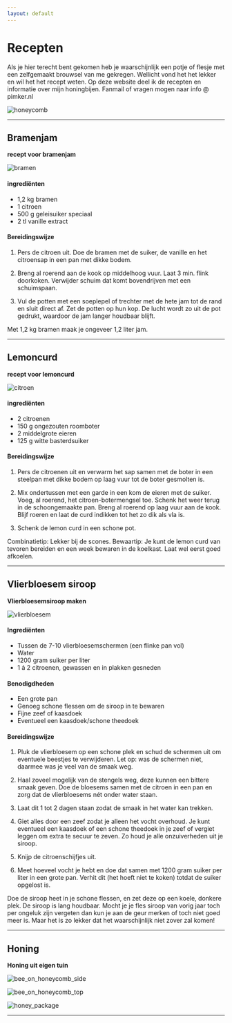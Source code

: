 ```yaml
---
layout: default
---
```


# Recepten

Als je hier terecht bent gekomen heb je waarschijnlijk een potje of flesje met een zelfgemaakt brouwsel van me gekregen.
Wellicht vond het het lekker en wil het het recept weten. Op deze website deel ik de recepten en informatie over mijn honingbijen.
Fanmail of vragen mogen naar info @ pimker.nl

![honeycomb](assets/images/honeycomb.jpg)

* * *

## Bramenjam

**recept voor bramenjam**

![bramen](assets/images/blackberries.jpg)

#### ingrediënten

* 1,2 kg bramen
* 1 citroen
* 500 g geleisuiker speciaal
* 2 tl vanille extract

#### Bereidingswijze

1. Pers de citroen uit. Doe de bramen met de suiker, de vanille en het citroensap in een pan met dikke bodem. 

2. Breng al roerend aan de kook op middelhoog vuur. Laat 3 min. flink doorkoken. Verwijder schuim dat komt bovendrijven met een schuimspaan.

3. Vul de potten met een soeplepel of trechter met de hete jam tot de rand en sluit direct af. Zet de potten op hun kop. De lucht wordt zo uit de pot gedrukt, waardoor de jam langer houdbaar blijft.

Met 1,2 kg bramen maak je ongeveer 1,2 liter jam.

* * *

## Lemoncurd

**recept voor lemoncurd**

![citroen](assets/images/lemon.jpg)

#### ingrediënten

* 2 citroenen
* 150 g ongezouten roomboter
* 2 middelgrote eieren
* 125 g witte basterdsuiker

#### Bereidingswijze

1. Pers de citroenen uit en verwarm het sap samen met de boter in een steelpan met dikke bodem op laag vuur tot de boter gesmolten is.

2. Mix ondertussen met een garde in een kom de eieren met de suiker. Voeg, al roerend, het citroen-botermengsel toe. Schenk het weer terug in de schoongemaakte pan. Breng al roerend op laag vuur aan de kook. Blijf roeren en laat de curd indikken tot het zo dik als vla is.

3. Schenk de lemon curd in een schone pot.

Combinatietip: Lekker bij de scones.
Bewaartip: Je kunt de lemon curd van tevoren bereiden en een week bewaren in de koelkast. Laat wel eerst goed afkoelen.

* * *

## Vlierbloesem siroop

**Vlierbloesemsiroop maken**

![vlierbloesem](assets/images/elderflower.png)

#### Ingrediënten

* Tussen de 7-10 vlierbloesemschermen (een flinke pan vol)
* Water
* 1200 gram suiker per liter
* 1 á 2 citroenen, gewassen en in plakken gesneden

#### Benodigdheden

* Een grote pan
* Genoeg schone flessen om de siroop in te bewaren
* Fijne zeef of kaasdoek
* Eventueel een kaasdoek/schone theedoek

#### Bereidingswijze

1. Pluk de vlierbloesem op een schone plek en schud de schermen uit om eventuele beestjes te verwijderen. Let op: was de schermen niet, daarmee was je veel van de smaak weg.

2. Haal zoveel mogelijk van de stengels weg, deze kunnen een bittere smaak geven. Doe de bloesems samen met de citroen in een pan en zorg dat de vlierbloesems nét onder water staan.

3. Laat dit 1 tot 2 dagen staan zodat de smaak in het water kan trekken.

4. Giet alles door een zeef zodat je alleen het vocht overhoud. Je kunt eventueel een kaasdoek of een schone theedoek in je zeef of vergiet leggen om extra te secuur te zeven. Zo houd je alle onzuiverheden uit je siroop.

5. Knijp de citroenschijfjes uit.

6. Meet hoeveel vocht je hebt en doe dat samen met 1200 gram suiker per liter in een grote pan. Verhit dit (het hoeft niet te koken) totdat de suiker opgelost is.

Doe de siroop heet in je schone flessen, en zet deze op een koele, donkere plek.
De siroop is lang houdbaar. Mocht je je fles siroop van vorig jaar toch per ongeluk zijn vergeten dan kun je aan de geur merken of toch niet goed meer is. Maar het is zo lekker dat het waarschijnlijk niet zover zal komen!

* * *

## Honing

**Honing uit eigen tuin**

![bee_on_honeycomb_side](assets/images/bee_on_honeycomb_side.jpg)

![bee_on_honeycomb_top](assets/images/bee_on_honeycomb_top.jpg)

![honey_package](assets/images/honey_package.jpg)

* * *